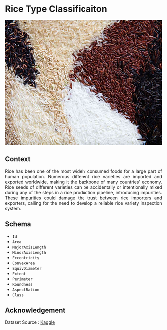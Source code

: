 # Rice Type Classificaiton
<img src="https://github.com/Bayunova28/Rice_Type_Classificaiton/blob/master/Images/cover.jpg" height="400" width="1100">

## Context
<p align=justify>Rice has been one of the most widely consumed foods for a large part of human population. Numerous different rice varieties are imported and exported 
worldwide, making it the backbone of many countries’ economy. Rice seeds of different varieties can be accidentally or intentionally mixed during any of the steps in a 
rice production pipeline, introducing impurities. These impurities could damage the trust between rice importers and exporters, calling for the need to develop a reliable
rice variety inspection system.</p>

## Schema
* `Id`
* `Area`
* `MajorAxisLength`
* `MinorAxisLength`
* `Eccentricity`
* `ConvexArea`
* `EquivDiameter`
* `Extent`
* `Perimeter`
* `Roundness`
* `AspectRation`
* `Class`

## Acknowledgement
Dataset Source : [Kaggle](https://www.kaggle.com/datasets/mssmartypants/rice-type-classification) 
